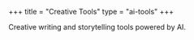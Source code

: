 +++
title = "Creative Tools"
type = "ai-tools"
+++

Creative writing and storytelling tools powered by AI.
